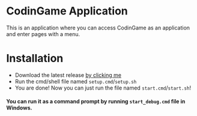 # CodinGame Application
This is an application where you can access CodinGame as an application and enter pages with a menu.
# Installation
- Download the latest release [by clicking me](https://github.com/OguzhanUmutlu/codingame-app/releases)
- Run the cmd/shell file named `setup.cmd`/`setup.sh`
- You are done! Now you can just run the file named `start.cmd`/`start.sh`!
#### You can run it as a command prompt by running `start_debug.cmd` file in Windows.